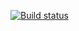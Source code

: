 [![Build status](https://ci.appveyor.com/api/projects/status/003bq7d3qyhxit93/branch/master?svg=true)](https://ci.appveyor.com/project/gibbed/gibbed-borderlands2/branch/master)